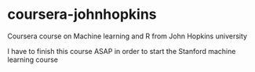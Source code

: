 # coursera-johnhopkins
Coursera course on Machine learning and R from John Hopkins university

I have to finish this course ASAP in order to start the Stanford machine learning course
